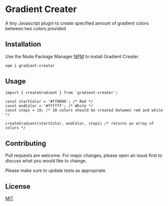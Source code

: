 # Gradient Creater

A tiny Javascript plugin to create specified amount of gradient colors between two colors provided

## Installation

Use the Node Package Manager [NPM](https://www.npmjs.com/) to install Gradient Creater.

```bash
npm i gradient-creater
```

## Usage

```node
import { createGradient } from 'gradient-creater';

const startColor = '#ff0000'; /* Red */
const endColor = '#ffffff'; /* White */
const steps = 10; /* 10 colors should be created between red and white */

createGradient(startColor, endColor, steps) /* returns an array of colors */
```

## Contributing
Pull requests are welcome. For major changes, please open an issue first to discuss what you would like to change.

Please make sure to update tests as appropriate.

## License
[MIT](https://choosealicense.com/licenses/mit/)